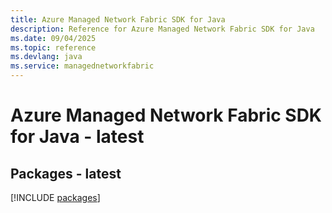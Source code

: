 ```yaml
---
title: Azure Managed Network Fabric SDK for Java
description: Reference for Azure Managed Network Fabric SDK for Java
ms.date: 09/04/2025
ms.topic: reference
ms.devlang: java
ms.service: managednetworkfabric
---
```

# Azure Managed Network Fabric SDK for Java - latest
## Packages - latest
[!INCLUDE [packages](managed-network-fabric-index.md)]